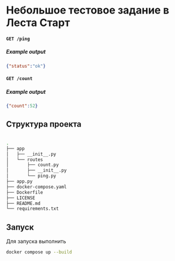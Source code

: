 
# Небольшое тестовое задание в Леста Старт

#### `GET /ping`


##### Example output

```json
{"status":"ok"}
```

#### `GET /count`


##### Example output

```json
{"count":52}
```


## Структура проекта

```bash

.
├── app
│   ├── __init__.py
│   └── routes
│       ├── count.py
│       ├── __init__.py
│       └── ping.py
├── app.py
├── docker-compose.yaml
├── Dockerfile
├── LICENSE
├── README.md
└── requirements.txt


```

## Запуск

Для запуска выполнить

```bash
docker compose up --build
